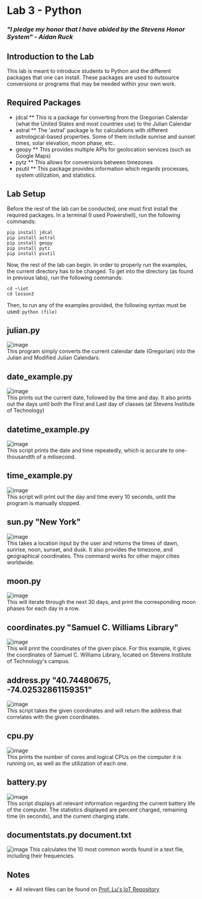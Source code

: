 # Lab 3 - Python
### *"I pledge my honor that I have abided by the Stevens Honor System" - Aidan Ruck*

## Introduction to the Lab
This lab is meant to introduce students to Python and the different packages that one can install. These packages are used to outsource conversions or programs that may be needed within your own work.

## Required Packages
* jdcal
** This is a package for converting from the Gregorian Calendar (what the United States and most countries use) to the Julian Calendar
* astral
** The 'astral' package is for calculations with different astrological-based properties. Some of them include sunrise and sunset times, solar elevation, moon phase, etc..
* geopy
** This provides multiple APIs for geolocation services (such as Google Maps)
* pytz
** This allows for conversions between timezones
* psutil
** This package provides information which regards processes, system utilization, and statistics.

## Lab Setup
Before the rest of the lab can be conducted, one must first install the required packages. In a terminal (I used Powershell), run the following commands:  
```
pip install jdcal
pip install astral
pip install geopy
pip install pytz
pip install psutil
```
Now, the rest of the lab can begin. In order to properly run the examples, the current directory has to be changed. To get into the directory (as found in previous labs), run the following commands:  
```
cd ~\iot
cd lesson3
```
Then, to run any of the examples provided, the following syntax must be used: `python (file)`  

## julian.py
![image](https://github.com/user-attachments/assets/37609e35-ce58-4b1f-a5f7-ddc1ce809180)  
This program simply converts the current calendar date (Gregorian) into the Julian and Modified Julian Calendars.

## date_example.py
![image](https://github.com/user-attachments/assets/7562cac6-a843-4d4c-8d7d-1b3784db6e2b)  
This prints out the current date, followed by the time and day. It also prints out the days until both the First and Last day of classes (at Stevens Institute of Technology)

## datetime_example.py
![image](https://github.com/user-attachments/assets/17f66fc4-ef82-4cae-b961-2bafb7e5f876)  
This script prints the date and time repeatedly, which is accurate to one-thousandth of a milisecond.

## time_example.py
![image](https://github.com/user-attachments/assets/d783ba5c-8465-4dd4-b3ef-da25bdef7006)  
This script will print out the day and time every 10 seconds, until the program is manually stopped.

## sun.py "New York"
![image](https://github.com/user-attachments/assets/9c18a5d6-ec64-4cfc-8b57-8154972397e7)  
This takes a location input by the user and returns the times of dawn, sunrise, noon, sunset, and dusk. It also provides the timezone, and geographical coordinates. This command works for other major cities worldwide.

## moon.py 
![image](https://github.com/user-attachments/assets/16522767-c7c6-403d-bdf9-ab5c6f8cc743)  
This will iterate through the next 30 days, and print the corresponding moon phases for each day in a row.

## coordinates.py "Samuel C. Williams Library"
![image](https://github.com/user-attachments/assets/d7d67e27-b3d3-42b5-aa2a-526ac4fa7fc5)  
This will print the coordinates of the given place. For this example, it gives the coordinates of Samuel C. Williams Library, located on Stevens Institute of Technology's campus.

## address.py "40.74480675, -74.02532861159351"
![image](https://github.com/user-attachments/assets/1342e098-afc2-44e7-bc6c-7f0bde34c1e8)  
This script takes the given coordinates and will return the address that correlates with the given coordinates.

## cpu.py
![image](https://github.com/user-attachments/assets/1af5dd97-324b-4291-9f2a-565123dfdf0a)  
This prints the number of cores and logical CPUs on the computer it is running on, as well as the utilization of each one.

## battery.py
![image](https://github.com/user-attachments/assets/aa5e85e6-78a3-4cb7-9de3-d03ea8076e05)  
This script displays all relevant information regarding the current battery life of the computer. The statistics displayed are percent charged, remaining time (in seconds), and the current charging state.

## documentstats.py document.txt
![image](https://github.com/user-attachments/assets/dd033dd5-68fd-4590-81da-f3b6edab17ec)
This calculates the 10 most common words found in a text file, including their frequencies.

## Notes
* All relevant files can be found on [Prof. Lu's IoT Repository](https://github.com/kevinwlu/iot)
